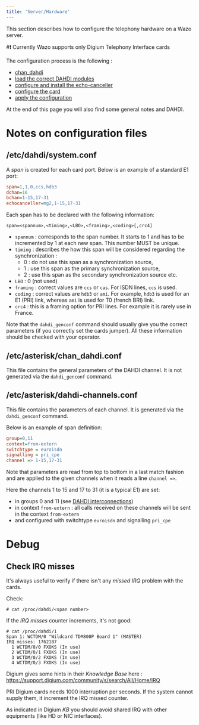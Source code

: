 ```yaml
---
title: 'Server/Hardware'
---
```


This section describes how to configure the telephony hardware on a Wazo
server.

#:exclamation: Currently Wazo supports only Digium Telephony Interface cards

The configuration process is the following :

- [chan_dahdi](/uc-doc/administration/hardware/chan_dahdi)
- [load the correct DAHDI modules](/uc-doc/administration/hardware/load_modules)
- [configure and install the echo-canceller](/uc-doc/administration/hardware/echo_canceller)
- [configure the card](/uc-doc/administration/hardware/card_configuration)
- [apply the configuration](/uc-doc/administration/hardware/apply_configuration)


At the end of this page you will also find some general notes and DAHDI.

Notes on configuration files
============================

<a name="system_conf"></a>/etc/dahdi/system.conf
----------------------

A *span* is created for each card port. Below is an example of a
standard E1 port:

```Ini
span=1,1,0,ccs,hdb3
dchan=16
bchan=1-15,17-31
echocanceller=mg2,1-15,17-31
```

Each span has to be declared with the following information:

    span=<spannum>,<timing>,<LBO>,<framing>,<coding>[,crc4]

-   `spannum` : corresponds to the span number. It starts to 1 and has
    to be incremented by 1 at each new span. This number MUST be unique.
-   `timing` : describes the how this span will be considered regarding
    the synchronization :
    -   0 : do not use this span as a synchronization source,
    -   1 : use this span as the primary synchronization source,
    -   2 : use this span as the secondary synchronization source etc.
-   `LBO` : 0 (not used)
-   `framing` : correct values are `ccs` or `cas`. For ISDN lines, `ccs`
    is used.
-   `coding` : correct values are `hdb3` or `ami`. For example, `hdb3`
    is used for an E1 (PRI) link, whereas `ami` is used for T0 (french
    BRI) link.
-   `crc4` : this is a framing option for PRI lines. For example it is
    rarely use in France.

Note that the `dahdi_genconf` command should usually give you the
correct parameters (if you correctly set the cards jumper). All these
information should be checked with your operator.

/etc/asterisk/chan_dahdi.conf
-----------------------------

This file contains the general parameters of the DAHDI channel. It is
not generated via the `dahdi_genconf` command.

<a name="asterisk_dahdi_channel_conf"></a>/etc/asterisk/dahdi-channels.conf
---------------------------------

This file contains the parameters of each channel. It is generated via
the `dahdi_genconf` command.

Below is an example of span definition:

```Ini
group=0,11
context=from-extern
switchtype = euroisdn
signalling = pri_cpe
channel => 1-15,17-31
```

Note that parameters are read from top to bottom in a last match fashion
and are applied to the given channels when it reads a line `channel =>`.

Here the channels 1 to 15 and 17 to 31 (it is a typical E1) are set:

-   in groups 0 and 11 (see [DAHDI interconnections](/uc-doc/administration/interconnections/introduction#interco_dahdi_conf))
-   in context `from-extern` : all calls received on these channels will
    be sent in the context `from-extern`
-   and configured with switchtype `euroisdn` and signalling `pri_cpe`

Debug
=====

Check IRQ misses
----------------

It\'s always useful to verify if there isn\'t any *missed IRQ* problem
with the cards.

Check:

```ShellSession
# cat /proc/dahdi/<span number>
```

If the *IRQ misses* counter increments, it\'s not good:

```ShellSession
# cat /proc/dahdi/1
Span 1: WCTDM/0 "Wildcard TDM800P Board 1" (MASTER)
IRQ misses: 1762187
  1 WCTDM/0/0 FXOKS (In use)
  2 WCTDM/0/1 FXOKS (In use)
  3 WCTDM/0/2 FXOKS (In use)
  4 WCTDM/0/3 FXOKS (In use)
```

Digium gives some hints in their *Knowledge Base* here :
<https://support.digium.com/community/s/search/All/Home/IRQ>

PRI Digium cards needs 1000 interruption per seconds. If the system
cannot supply them, it increment the IRQ missed counter.

As indicated in Digium *KB* you should avoid shared IRQ with other
equipments (like HD or NIC interfaces).
